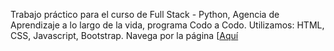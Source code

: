 Trabajo práctico para el curso de Full Stack - Python, Agencia de Aprendizaje a lo largo de la vida, programa Codo a Codo. 
Utilizamos: HTML, CSS, Javascript, Bootstrap. Navega por la página [[Aquí](https://cocinasinlactosa.netlify.app/)
